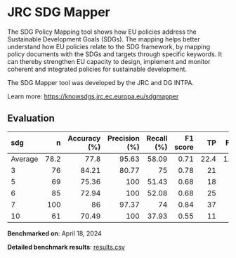 # JRC SDG Mapper

The SDG Policy Mapping tool shows how EU policies address the Sustainable
Development Goals (SDGs). The mapping helps better understand how EU policies
relate to the SDG framework, by mapping policy documents with the SDGs and
targets through specific keywords. It can thereby strengthen EU capacity to
design, implement and monitor coherent and integrated policies for sustainable
development.

The SDG Mapper tool was developed by the JRC and DG INTPA.


Learn more: https://knowsdgs.jrc.ec.europa.eu/sdgmapper

## Evaluation

| sdg     |     n |   Accuracy (%) |   Precision (%) |   Recall (%) |   F1 score |   TP |   FP |   TN |   FN |
|:--------|------:|---------------:|----------------:|-------------:|-----------:|-----:|-----:|-----:|-----:|
| Average |  78.2 |          77.8  |           95.63 |        58.09 |       0.71 | 22.4 |  1.2 |   39 | 15.6 |
| 3       |  76   |          84.21 |           80.77 |        75    |       0.78 | 21   |  5   |   43 |  7   |
| 5       |  69   |          75.36 |          100    |        51.43 |       0.68 | 18   |  0   |   34 | 17   |
| 6       |  85   |          72.94 |          100    |        52.08 |       0.68 | 25   |  0   |   37 | 23   |
| 7       | 100   |          86    |           97.37 |        74    |       0.84 | 37   |  1   |   49 | 13   |
| 10      |  61   |          70.49 |          100    |        37.93 |       0.55 | 11   |  0   |   32 | 18   |

**Benchmarked on**: April 18, 2024

**Detailed benchmark results**: [results.csv](results.csv)